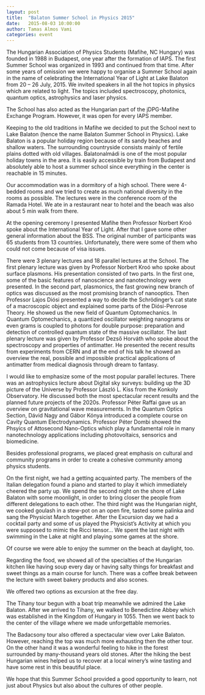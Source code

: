 ```yaml
---
layout: post
title:  "Balaton Summer School in Physics 2015"
date:   2015-08-03 10:00:00
author: Tamas Almos Vami
categories: event
---
```

The Hungarian Association of Physics Students (Mafihe, NC Hungary) was founded in 1988 in Budapest, one year after the formation of IAPS. The first Summer School was organized in 1993 and continued from that time. After some years of omission we were happy to organise a Summer School again in the name of celebrating the International Year of Light at Lake Balaton from 20 – 26 July, 2015. We invited speakers in all the hot topics in physics which are related to light. The topics included spectroscopy, photonics, quantum optics, astrophysics and laser physics.

The School has also acted as the Hungarian part of the jDPG-Mafihe Exchange Program. However, it was open for every IAPS member.

Keeping to the old traditions in Mafihe we decided to put the School next to Lake Balaton (hence the name Balaton Summer School in Physics). Lake Balaton is a popular holiday region because of its sandy beaches and shallow waters. The surrounding countryside consists mainly of fertile plains dotted with old villages. Balatonalmádi is one of the most popular holiday towns in the area. It is easily accessible by train from Budapest and absolutely able to host a summer school since everything in the center is reachable in 15 minutes.

Our accommodation was in a dormitory of a high school. There were 4-bedded rooms and we tried to create as much national diversity in the rooms as possible. The lectures were in the conference room of the Ramada Hotel. We ate in a restaurant near to hotel and the beach was also about 5 min walk from there.

At the opening ceremony I presented Mafihe then Professor Norbert Kroó spoke about the International Year of Light. After that I gave some other general information about the BSS. The original number of participants was 65 students from 13 countries. Unfortunately, there were some of them who could not come because of visa issues.

There were 3 plenary lectures and 18 parallel lectures at the School. The first plenary lecture was given by Professor Norbert Kroó who spoke about surface plasmons. His presentation consisted of two parts. In the first one, some of the basic features of nanoscience and nanotechnology were presented. In the second part, plasmonics, the fast growing new branch of optics was discussed as the most promising branch of nanooptics. Then Professor Lajos Diósi presented a way to decide the Schrödinger’s cat state of a macroscopic object and explained some parts of the Diósi-Penrose Theory. He showed us the new field of Quantum Optomechanics. In Quantum Optomechanics, a quantized oscillator weighting nanograms or even grams is coupled to photons for double purpose: preparation and detection of controlled quantum state of the massive oscillator. The last plenary lecture was given by Professor Dezső Horváth who spoke about the spectroscopy and properties of antimatter. He presented the recent results from experiments from CERN and at the end of his talk he showed an overview the real, possible and impossible practical applications of antimatter from medical diagnosis through dream to fantasy.

I would like to emphasize some of the most popular parallel lectures. There was an astrophysics lecture about Digital sky surveys: building up the 3D picture of the Universe by Professor László L. Kiss from the Konkoly Observatory. He discussed both the most spectacular recent results and the planned future projects of the 2020s. Professor Péter Raffai gave us an overview on gravitational wave measurements. In the Quantum Optics Section, Dávid Nagy and Gábor Kónya introduced a complete course on Cavity Quantum Electrodynamics. Professor Péter Dombi showed the Phsyics of Attosecond Nano-Optics which play a fundamental role in many nanotechnology applications including photovoltaics, sensorics and biomedicine.

Besides professional programs, we placed great emphasis on cultural and community programs in order to create a cohesive community among physics students.

On the first night, we had a getting acquainted party. The members of the Italian delegation found a piano and started to play it which immediately cheered the party up. We spend the second night on the shore of Lake Balaton with some moonlight, in order to bring closer the people from different delegations to each other. The third night was the Hungarian night, we cooked goulash in a stew-pot on an open fire, tasted some palinka and sang the Physicist March together. After the Excursion day we had a cocktail party and some of us played the Physicist’s Activity at which you were supposed to mimic the Ricci tensor… We spent the last night with swimming in the Lake at night and playing some games at the shore.

Of course we were able to enjoy the summer on the beach at daylight, too.

Regarding the food, we showed all of the specialties of the Hungarian kitchen like having soup every day or having salty things for breakfast and sweet things as a main course for lunch. There was a coffee break between the lecture with sweet bakery products and also scones.

We offered two options as excursion at the free day.

The Tihany tour begun with a boat trip meanwhile we admired the Lake Balaton. After we arrived to Tihany, we walked to Benedictine Abbey which was established in the Kingdom of Hungary in 1055. Then we went back to the center of the village where we made unforgettable memories.

The Badacsony tour also offered a spectacular view over Lake Balaton. However, reaching the top was much more exhausting then the other tour. On the other hand it was a wonderful feeling to hike in the forest surrounded by many-thousand years old stones. After the hiking the best Hungarian wines helped us to recover at a local winery’s wine tasting and have some rest in this beautiful place.

We hope that this Summer School provided a good opportunity to learn, not just about Physics but also about the cultures of other people.

